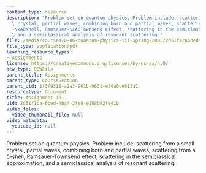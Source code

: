 ```yaml
---
content_type: resource
description: "Problem set on quantum physics. Problem include: scattering from a small\
  \ crystal, partial waves, combining born and partial waves, scattering from a \u03B4\
  -\xADshell, Ramsauer-\xADTownsend effect, scattering in the semiclassical approximation,\
  \ and a semiclassical analysis of resonant scattering."
file: /media/courses/8-06-quantum-physics-iii-spring-2005/2d51f1ca6bed4ba42fe8e188b92fe41b_ps10.pdf
file_type: application/pdf
learning_resource_types:
- Assignments
license: https://creativecommons.org/licenses/by-nc-sa/4.0/
ocw_type: OCWFile
parent_title: Assignments
parent_type: CourseSection
parent_uid: 1f3f9318-a2a3-961b-9631-e30a0ce813a1
resourcetype: Document
title: Assignment 10
uid: 2d51f1ca-6bed-4ba4-2fe8-e188b92fe41b
video_files:
  video_thumbnail_file: null
video_metadata:
  youtube_id: null
---
```

Problem set on quantum physics. Problem include: scattering from a small crystal, partial waves, combining born and partial waves, scattering from a δ-­shell, Ramsauer-­Townsend effect, scattering in the semiclassical approximation, and a semiclassical analysis of resonant scattering.